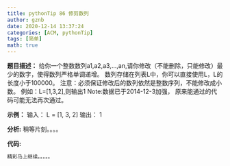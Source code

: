 ```yaml
---
title: pythonTip 86 修剪数列
author: gznb
date: 2020-12-14 13:37:24
categories: [ACM, pythonTip]
tags: [简单]
math: true
---
```


**题目描述：**
给你一个整数数列a1,a2,a3,...,an,请你修改（不能删除，只能修改）最少的数字，使得数列严格单调递增。
数列存储在列表L中，你可以直接使用L，L的长度小于100000。
注意：必须保证修改后的数列依然是整数序列，不能修改成小数。
例如：L=[1,3,2],则输出1
Note:数据已于2014-12-3加强， 原来能通过的代码可能无法再次通过。

**示例：**
输入：
L = [1, 3, 2]
输出：
1


**分析:**
稍等片刻。。。。

**代码:**
```python
精彩马上继续。。。。。
```
